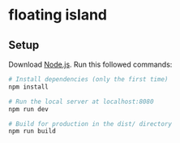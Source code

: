 # floating island

<!-- ## Links
- [Live](https://www.youtube.com/watch?v=dQw4w9WgXcQ)
- [Github](https://www.youtube.com/watch?v=dQw4w9WgXcQ) -->

## Setup
Download [Node.js](https://nodejs.org/en/download/).
Run this followed commands:

``` bash
# Install dependencies (only the first time)
npm install

# Run the local server at localhost:8080
npm run dev

# Build for production in the dist/ directory
npm run build
```
